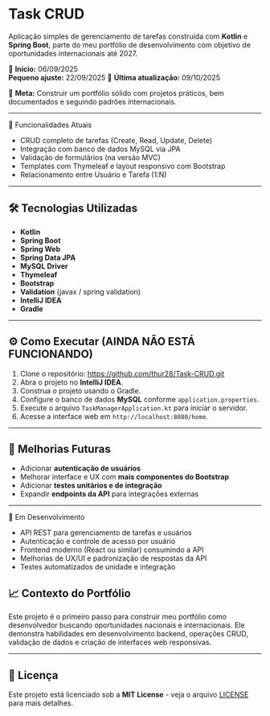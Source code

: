 # Task CRUD

Aplicação simples de gerenciamento de tarefas construída com **Kotlin** e **Spring Boot**, parte do meu portfólio de desenvolvimento com objetivo de oportunidades internacionais até 2027.

📅 **Início:** 06/09/2025  
   **Pequeno ajuste:** 22/09/2025
🧩 **Última atualização:** 09/10/2025

🎯 **Meta:** Construir um portfólio sólido com projetos práticos, bem documentados e seguindo padrões internacionais.

---

🚀 Funcionalidades Atuais

- CRUD completo de tarefas (Create, Read, Update, Delete)
- Integração com banco de dados MySQL via JPA
- Validação de formulários (na versão MVC)
- Templates com Thymeleaf e layout responsivo com Bootstrap
- Relacionamento entre Usuário e Tarefa (1:N)

---

## 🛠 Tecnologias Utilizadas

- **Kotlin**  
- **Spring Boot**  
- **Spring Web**  
- **Spring Data JPA**  
- **MySQL Driver**  
- **Thymeleaf**  
- **Bootstrap**  
- **Validation** (javax / spring validation)  
- **IntelliJ IDEA**  
- **Gradle**

---

## ⚙️ Como Executar **(AINDA NÃO ESTÁ FUNCIONANDO)**

1. Clone o repositório: https://github.com/thur28/Task-CRUD.git
2. Abra o projeto no **IntelliJ IDEA**.  
3. Construa o projeto usando o Gradle.  
4. Configure o banco de dados **MySQL** conforme `application.properties`.  
5. Execute o arquivo `TaskManagerApplication.kt` para iniciar o servidor.  
6. Acesse a interface web em `http://localhost:8080/home`.

---
## 📝 Melhorias Futuras

- Adicionar **autenticação de usuários**  
- Melhorar interface e UX com **mais componentes do Bootstrap**  
- Adicionar **testes unitários e de integração**  
- Expandir **endpoints da API** para integrações externas

---

🧱 Em Desenvolvimento

- API REST para gerenciamento de tarefas e usuários
- Autenticação e controle de acesso por usuário
- Frontend moderno (React ou similar) consumindo a API
- Melhorias de UX/UI e padronização de respostas da API
- Testes automatizados de unidade e integração

## 📈 Contexto do Portfólio

Este projeto é o primeiro passo para construir meu portfólio como desenvolvedor buscando oportunidades nacionais e internacionais. Ele demonstra habilidades em desenvolvimento backend, operações CRUD, validação de dados e criação de interfaces web responsivas.

---

## 📄 Licença

Este projeto está licenciado sob a **MIT License** - veja o arquivo [LICENSE](LICENSE) para mais detalhes.
